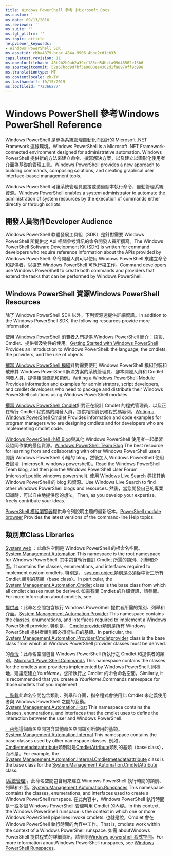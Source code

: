 ```yaml
---
title: Windows PowerShell 參考 |Microsoft Docs
ms.custom: ''
ms.date: 09/13/2016
ms.reviewer: ''
ms.suite: ''
ms.tgt_pltfrm: ''
ms.topic: article
helpviewer_keywords:
- Windows PowerShell SDK
ms.assetid: cbba4879-bcac-484a-9906-4bbe2cd1eb33
caps.latest.revision: 11
ms.openlocfilehash: 48b2b2b9ab2a39cf185ed54bcfa99d46562e13b6
ms.sourcegitcommit: 52a67bcd9d7bf3e8600ea4302d1fa8970ff9c998
ms.translationtype: MT
ms.contentlocale: zh-TW
ms.lasthandoff: 10/15/2019
ms.locfileid: "72366277"
---
```

# <a name="windows-powershell-reference"></a><span data-ttu-id="c62d6-102">Windows PowerShell 參考</span><span class="sxs-lookup"><span data-stu-id="c62d6-102">Windows PowerShell Reference</span></span>

<span data-ttu-id="c62d6-103">Windows PowerShell 是專為系統管理自動化而設計的 Microsoft .NET Framework 連線環境。</span><span class="sxs-lookup"><span data-stu-id="c62d6-103">Windows PowerShell is a Microsoft .NET Framework-connected environment designed for administrative automation.</span></span> <span data-ttu-id="c62d6-104">Windows PowerShell 提供新的方法來建立命令、撰寫解決方案，以及建立以圖形化使用者介面為基礎的管理工具。</span><span class="sxs-lookup"><span data-stu-id="c62d6-104">Windows PowerShell provides a new approach to building commands, composing solutions, and creating graphical user interface-based management tools.</span></span>

<span data-ttu-id="c62d6-105">Windows PowerShell 可讓系統管理員直接或透過腳本執行命令，自動管理系統資源。</span><span class="sxs-lookup"><span data-stu-id="c62d6-105">Windows PowerShell enables a system administrator to automate the administration of system resources by the execution of commands either directly or through scripts.</span></span>

## <a name="developer-audience"></a><span data-ttu-id="c62d6-106">開發人員物件</span><span class="sxs-lookup"><span data-stu-id="c62d6-106">Developer Audience</span></span>

<span data-ttu-id="c62d6-107">Windows PowerShell 軟體發展工具組（SDK）是針對需要 Windows PowerShell 所提供之 Api 相關參考資訊的命令開發人員所撰寫。</span><span class="sxs-lookup"><span data-stu-id="c62d6-107">The Windows PowerShell Software Development Kit (SDK) is written for command developers who require reference information about the APIs provided by Windows PowerShell.</span></span> <span data-ttu-id="c62d6-108">命令開發人員可以使用 Windows PowerShell 來建立命令和提供者，以擴充 Windows PowerShell 可執行檔工作。</span><span class="sxs-lookup"><span data-stu-id="c62d6-108">Command developers use Windows PowerShell to create both commands and providers that extend the tasks that can be performed by Windows PowerShell.</span></span>

## <a name="windows-powershell-resources"></a><span data-ttu-id="c62d6-109">Windows PowerShell 資源</span><span class="sxs-lookup"><span data-stu-id="c62d6-109">Windows PowerShell Resources</span></span>

<span data-ttu-id="c62d6-110">除了 Windows PowerShell SDK 以外，下列資源還提供詳細資訊。</span><span class="sxs-lookup"><span data-stu-id="c62d6-110">In addition to the Windows PowerShell SDK, the following resources provide more information.</span></span>

<span data-ttu-id="c62d6-111">[使用 Windows PowerShell 消費者入門](/powershell/scripting/getting-started/getting-started-with-windows-powershell)提供 Windows PowerShell 簡介：語言、Cmdlet、提供者及物件的使用。</span><span class="sxs-lookup"><span data-stu-id="c62d6-111">[Getting Started with Windows PowerShell](/powershell/scripting/getting-started/getting-started-with-windows-powershell) Provides an introduction to Windows PowerShell: the language, the cmdlets, the providers, and the use of objects.</span></span>

<span data-ttu-id="c62d6-112">[撰寫 Windows PowerShell 模組](./module/writing-a-windows-powershell-module.md)針對需要使用 Windows PowerShell 模組封裝和散佈其 Windows PowerShell 解決方案的系統管理員、腳本開發人員和 Cmdlet 開發人員，提供相關資訊和範例。</span><span class="sxs-lookup"><span data-stu-id="c62d6-112">[Writing a Windows PowerShell Module](./module/writing-a-windows-powershell-module.md) Provides information and examples for administrators, script developers, and cmdlet developers who need to package and distribute their Windows PowerShell solutions using Windows PowerShell modules.</span></span>

<span data-ttu-id="c62d6-113">[撰寫 Windows PowerShell Cmdlet](./cmdlet/writing-a-windows-powershell-cmdlet.md)針對正在設計 Cmdlet 的程式管理員，以及正在執行 Cmdlet 程式碼的開發人員，提供相關資訊和程式碼範例。</span><span class="sxs-lookup"><span data-stu-id="c62d6-113">[Writing a Windows PowerShell Cmdlet](./cmdlet/writing-a-windows-powershell-cmdlet.md) Provides information and code examples for program managers who are designing cmdlets and for developers who are implementing cmdlet code.</span></span>

<span data-ttu-id="c62d6-114">[Windows PowerShell 小組 Blog](https://blogs.msdn.microsoft.com/PowerShell/)與其他 Windows PowerShell 使用者一起學習及協同作業的最佳資源。</span><span class="sxs-lookup"><span data-stu-id="c62d6-114">[Windows PowerShell Team Blog](https://blogs.msdn.microsoft.com/PowerShell/) The best resource for learning from and collaborating with other Windows PowerShell users.</span></span> <span data-ttu-id="c62d6-115">閱讀 Windows PowerShell 小組的 blog，然後加入 Windows PowerShell 使用者論壇（microsoft. windows powershell）。</span><span class="sxs-lookup"><span data-stu-id="c62d6-115">Read the Windows PowerShell Team blog, and then join the Windows PowerShell User Forum (microsoft.public.windows.powershell).</span></span> <span data-ttu-id="c62d6-116">使用 Windows Live Search 尋找其他 Windows PowerShell 的 blog 和資源。</span><span class="sxs-lookup"><span data-stu-id="c62d6-116">Use Windows Live Search to find other Windows PowerShell blogs and resources.</span></span> <span data-ttu-id="c62d6-117">然後，當您開發自己的專業知識時，可以自由地提供您的想法。</span><span class="sxs-lookup"><span data-stu-id="c62d6-117">Then, as you develop your expertise, freely contribute your ideas.</span></span>

<span data-ttu-id="c62d6-118">[PowerShell 模組瀏覽器](/powershell/module/)提供命令列說明主題的最新版本。</span><span class="sxs-lookup"><span data-stu-id="c62d6-118">[PowerShell module browser](/powershell/module/) Provides the latest versions of the command-line Help topics.</span></span>

## <a name="class-libraries"></a><span data-ttu-id="c62d6-119">類別庫</span><span class="sxs-lookup"><span data-stu-id="c62d6-119">Class Libraries</span></span>

<span data-ttu-id="c62d6-120">[System.web](/dotnet/api/System.Management.Automation) ：此命名空間是 Windows PowerShell 的根命名空間。</span><span class="sxs-lookup"><span data-stu-id="c62d6-120">[System.Management.Automation](/dotnet/api/System.Management.Automation) This namespace is the root namespace for Windows PowerShell.</span></span> <span data-ttu-id="c62d6-121">其中包含執行自訂 Cmdlet 所需的類別、列舉和介面。</span><span class="sxs-lookup"><span data-stu-id="c62d6-121">It contains the classes, enumerations, and interfaces required to implement custom cmdlets.</span></span> <span data-ttu-id="c62d6-122">特別是， [system.object](/dotnet/api/System.Management.Automation.Cmdlet)類別是必須從中衍生所有 Cmdlet 類別的基類（base class）。</span><span class="sxs-lookup"><span data-stu-id="c62d6-122">In particular, the [System.Management.Automation.Cmdlet](/dotnet/api/System.Management.Automation.Cmdlet) class is the base class from which all cmdlet classes must be derived.</span></span> <span data-ttu-id="c62d6-123">如需有關 Cmdlet 的詳細資訊，請參閱。</span><span class="sxs-lookup"><span data-stu-id="c62d6-123">For more information about cmdlets, see.</span></span>

<span data-ttu-id="c62d6-124">[提供者](/dotnet/api/System.Management.Automation.Provider)：此命名空間包含執行 Windows PowerShell 提供者所需的類別、列舉和介面。</span><span class="sxs-lookup"><span data-stu-id="c62d6-124">[System.Management.Automation.Provider](/dotnet/api/System.Management.Automation.Provider) This namespace contains the classes, enumerations, and interfaces required to implement a Windows PowerShell provider.</span></span> <span data-ttu-id="c62d6-125">特別是， [Cmdletprovider](/dotnet/api/System.Management.Automation.Provider.CmdletProvider)類別是所有 Windows PowerShell 提供者類別都必須衍生自的基類。</span><span class="sxs-lookup"><span data-stu-id="c62d6-125">In particular, the [System.Management.Automation.Provider.Cmdletprovider](/dotnet/api/System.Management.Automation.Provider.CmdletProvider) class is the base class from which all Windows PowerShell provider classes must be derived.</span></span>

<span data-ttu-id="c62d6-126">的[命令](/dotnet/api/Microsoft.PowerShell.Commands)：此命名空間包含 Windows PowerShell 所執行之 Cmdlet 和提供者的類別。</span><span class="sxs-lookup"><span data-stu-id="c62d6-126">[Microsoft.PowerShell.Commands](/dotnet/api/Microsoft.PowerShell.Commands) This namespace contains the classes for the cmdlets and providers implemented by Windows PowerShell.</span></span> <span data-ttu-id="c62d6-127">同樣地，建議您建立*YourName*。您所執行之 Cmdlet 的命令命名空間。</span><span class="sxs-lookup"><span data-stu-id="c62d6-127">Similarly, it is recommended that you create a *YourName*.Commands namespace for those cmdlets that you implement.</span></span>

<span data-ttu-id="c62d6-128">[。裝載](/dotnet/api/System.Management.Automation.Host)此命名空間包含類別、列舉和介面，指令程式會使用此 Cmdlet 來定義使用者與 Windows PowerShell 之間的互動。</span><span class="sxs-lookup"><span data-stu-id="c62d6-128">[System.Management.Automation.Host](/dotnet/api/System.Management.Automation.Host) This namespace contains the classes, enumerations, and interfaces that the cmdlet uses to define the interaction between the user and Windows PowerShell.</span></span>

<span data-ttu-id="c62d6-129">[。內部](/dotnet/api/System.Management.Automation.Internal)這個命名空間包含其他命名空間類別所使用的基類。</span><span class="sxs-lookup"><span data-stu-id="c62d6-129">[System.Management.Automation.Internal](/dotnet/api/System.Management.Automation.Internal) This namespace contains the base classes used by other namespace classes.</span></span> <span data-ttu-id="c62d6-130">例如， [Cmdletmetadataattribute](/dotnet/api/System.Management.Automation.Internal.CmdletMetadataAttribute)類別就是[CmdletAttribute](/dotnet/api/System.Management.Automation.CmdletAttribute)類別的基類（base class），而不是。</span><span class="sxs-lookup"><span data-stu-id="c62d6-130">For example, the [System.Management.Automation.Internal.Cmdletmetadataattribute](/dotnet/api/System.Management.Automation.Internal.CmdletMetadataAttribute) class is the base class for the [System.Management.Automation.CmdletAttribute](/dotnet/api/System.Management.Automation.CmdletAttribute) class.</span></span>

<span data-ttu-id="c62d6-131">[[系統管理](/dotnet/api/System.Management.Automation.Runspaces)]。此命名空間包含用來建立 Windows PowerShell 執行時間的類別、列舉和介面。</span><span class="sxs-lookup"><span data-stu-id="c62d6-131">[System.Management.Automation.Runspaces](/dotnet/api/System.Management.Automation.Runspaces) This namespace contains the classes, enumerations, and interfaces used to create a Windows PowerShell runspace.</span></span> <span data-ttu-id="c62d6-132">在此內容中，Windows PowerShell 執行時間是一或多個 Windows PowerShell 管線叫用 Cmdlet 的內容。</span><span class="sxs-lookup"><span data-stu-id="c62d6-132">In this context, the Windows PowerShell runspace is the context in which one or more Windows PowerShell pipelines invoke cmdlets.</span></span> <span data-ttu-id="c62d6-133">也就是說，Cmdlet 會在 Windows PowerShell 執行時間的內容中工作。</span><span class="sxs-lookup"><span data-stu-id="c62d6-133">That is, cmdlets work within the context of a Windows PowerShell runspace.</span></span> <span data-ttu-id="c62d6-134">如需 aboutWindows PowerShell 提供程式的詳細資訊，請參閱[Windows powershell 程式空間](https://msdn.microsoft.com/en-us/a1582cfe-f06d-4aff-adc6-71f49a860ce9)。</span><span class="sxs-lookup"><span data-stu-id="c62d6-134">For more information aboutWindows PowerShell runspaces, see [Windows PowerShell Runspaces](https://msdn.microsoft.com/en-us/a1582cfe-f06d-4aff-adc6-71f49a860ce9).</span></span>
